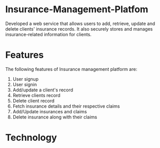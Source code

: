 # Insurance-Management-Platfom
Developed a web service that allows users to add, retrieve, update and delete clients' insurance records. It also securely stores and manages insurance-related information for clients.

# Features
The following features of Insurance management platform are:
1. User signup
2. User signin
3. Add/update a client's record
4. Retrieve clients record
5. Delete client record
6. Fetch insurance details and their respective claims
7. Add/Update insurances and claims
8. Delete insurance along with their claims

# Technology

